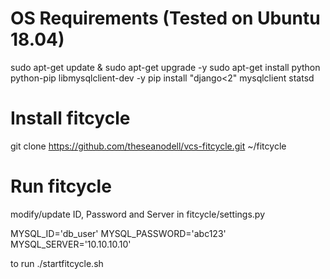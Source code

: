 # OS Requirements (Tested on Ubuntu 18.04)

sudo apt-get update & sudo apt-get upgrade -y
sudo apt-get install python python-pip libmysqlclient-dev -y
pip install "django<2" mysqlclient statsd

# Install fitcycle

git clone https://github.com/theseanodell/vcs-fitcycle.git ~/fitcycle

# Run fitcycle

modify/update ID, Password and Server in fitcycle/settings.py


MYSQL_ID='db_user'
MYSQL_PASSWORD='abc123'
MYSQL_SERVER='10.10.10.10'


to run  ./startfitcycle.sh